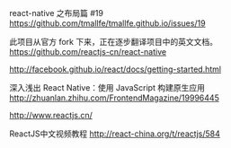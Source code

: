 react-native 之布局篇 #19
https://github.com/tmallfe/tmallfe.github.io/issues/19

此项目从官方 fork 下来，正在逐步翻译项目中的英文文档。
https://github.com/reactjs-cn/react-native


http://facebook.github.io/react/docs/getting-started.html

深入浅出 React Native：使用 JavaScript 构建原生应用
http://zhuanlan.zhihu.com/FrontendMagazine/19996445

http://www.reactjs.cn/

ReactJS中文视频教程
http://react-china.org/t/reactjs/584
